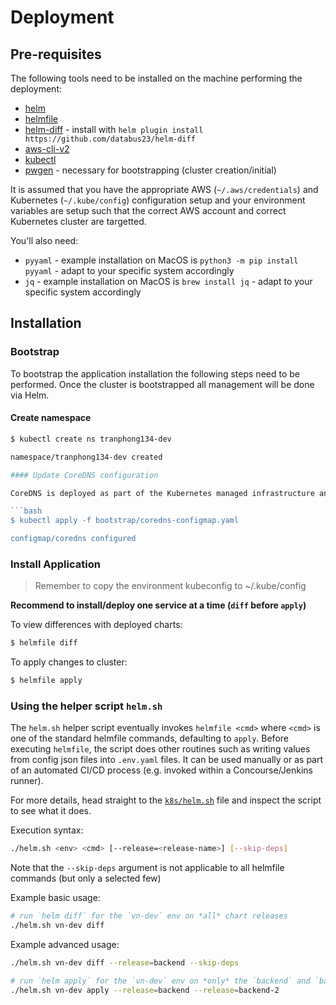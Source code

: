 # Deployment

## Pre-requisites

The following tools need to be installed on the machine performing the deployment:

-   [helm](https://helm.sh)
-   [helmfile](https://github.com/roboll/helmfile)
-   [helm-diff](https://github.com/databus23/helm-diff) - install with `helm plugin install https://github.com/databus23/helm-diff`
-   [aws-cli-v2](https://docs.aws.amazon.com/cli/latest/userguide/install-cliv2.html)
-   [kubectl](https://kubernetes.io/docs/tasks/tools/install-kubectl/)
-   [pwgen](https://formulae.brew.sh/formula/pwgen) - necessary for bootstrapping (cluster creation/initial)

It is assumed that you have the appropriate AWS (`~/.aws/credentials`) and Kubernetes (`~/.kube/config`)
configuration setup and your environment variables are setup such that the correct AWS account and correct
Kubernetes cluster are targetted.

You'll also need:

-   `pyyaml` - example installation on MacOS is `python3 -m pip install pyyaml` - adapt to your specific system accordingly
-   `jq` - example installation on MacOS is `brew install jq` - adapt to your specific system accordingly

## Installation

### Bootstrap

To bootstrap the application installation the following steps need to be performed. Once
the cluster is bootstrapped all management will be done via Helm.

#### Create namespace

```bash
$ kubectl create ns tranphong134-dev

namespace/tranphong134-dev created

#### Update CoreDNS configuration

CoreDNS is deployed as part of the Kubernetes managed infrastructure and not currently managed via Helm. To support directly addressable pods (needed for the SFUs) we need to modify CoreDNS's configmap:

```bash
$ kubectl apply -f bootstrap/coredns-configmap.yaml

configmap/coredns configured
```
### Install Application

> Remember to copy the environment kubeconfig to ~/.kube/config

**Recommend to install/deploy one service at a time (`diff` before `apply`)**

To view differences with deployed charts:

```bash
$ helmfile diff
```

To apply changes to cluster:

```bash
$ helmfile apply
```

### Using the helper script `helm.sh`

The `helm.sh` helper script eventually invokes `helmfile <cmd>` where `<cmd>` is one of the standard
helmfile commands, defaulting to `apply`. Before executing `helmfile`, the script does other routines
such as writing values from config json files into `.env.yaml` files. It can be used manually or as
part of an automated CI/CD process (e.g. invoked within a Concourse/Jenkins runner).

For more details, head straight to the [`k8s/helm.sh`](./k8s/helm.sh) file and inspect the script to see what it does.

Execution syntax:

```bash
./helm.sh <env> <cmd> [--release=<release-name>] [--skip-deps]
```

Note that the `--skip-deps` argument is not applicable to all helmfile commands (but only a selected few)

Example basic usage:

```bash
# run `helm diff` for the `vn-dev` env on *all* chart releases
./helm.sh vn-dev diff
```

Example advanced usage:

```bash
./helm.sh vn-dev diff --release=backend --skip-deps

# run `helm apply` for the `vn-dev` env on *only* the `backend` and `backend-2` releases
./helm.sh vn-dev apply --release=backend --release=backend-2
```
